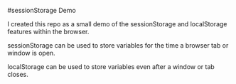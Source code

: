 #sessionStorage Demo

I created this repo as a small demo of the sessionStorage and localStorage features within the browser.

sessionStorage can be used to store variables for the time a browser tab or window is open.

localStorage can be used to store variables even after a window or tab closes.

